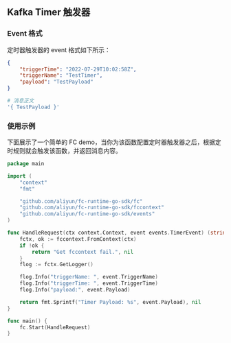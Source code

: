 ## Kafka Timer 触发器

### Event 格式

定时器触发器的 event 格式如下所示：

```json
{
    "triggerTime": "2022-07-29T10:02:58Z",
    "triggerName": "TestTimer",
    "payload": "TestPayload"
}
```

```bash
# 消息正文
'{ TestPayload }'
```
### 使用示例

下面展示了一个简单的 FC demo，当你为该函数配置定时器触发器之后，根据定时规则就会触发该函数，并返回消息内容。

```go
package main

import (
	"context"
	"fmt"

	"github.com/aliyun/fc-runtime-go-sdk/fc"
	"github.com/aliyun/fc-runtime-go-sdk/fccontext"
	"github.com/aliyun/fc-runtime-go-sdk/events"
)

func HandleRequest(ctx context.Context, event events.TimerEvent) (string, error) {
	fctx, ok := fccontext.FromContext(ctx)
	if !ok {
		return "Get fccontext fail.", nil
	}
	flog := fctx.GetLogger()

	flog.Info("triggerName: ", event.TriggerName)
	flog.Info("triggerTime: ", event.TriggerTime)
	flog.Info("payload:", event.Payload)

	return fmt.Sprintf("Timer Payload: %s", event.Payload), nil
}

func main() {
	fc.Start(HandleRequest)
}
```


